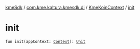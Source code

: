 [kmeSdk](../../index.md) / [com.kme.kaltura.kmesdk.di](../index.md) / [KmeKoinContext](index.md) / [init](./init.md)

# init

`fun init(appContext: `[`Context`](https://developer.android.com/reference/android/content/Context.html)`): `[`Unit`](https://kotlinlang.org/api/latest/jvm/stdlib/kotlin/-unit/index.html)